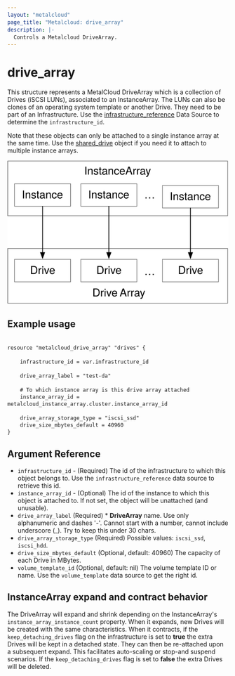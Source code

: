 ```yaml
---
layout: "metalcloud"
page_title: "Metalcloud: drive_array"
description: |-
  Controls a Metalcloud DriveArray.
---
```



# drive_array

This structure represents a MetalCloud DriveArray which is a collection of Drives (iSCSI LUNs), associated to an InstanceArray. The LUNs can also be clones of an operating system template or another Drive. They need to be part of an Infrastructure. Use the [infrastructure_reference](../d/infrastructure_reference.md) Data Source to determine the `infrastructure_id`.

Note that these objects can only be attached to a single instance array at the same time. Use the [shared_drive](./shared_drive.html.md) object if you need it to attach to multiple instance arrays. 

![instances-to-drive-arrays](../assets/introduction-5.svg)


## Example usage

```hcl

resource "metalcloud_drive_array" "drives" {

    infrastructure_id = var.infrastructure_id

    drive_array_label = "test-da"
    
    # To which instance array is this drive array attached
    instance_array_id = metalcloud_instance_array.cluster.instance_array_id
    
    drive_array_storage_type = "iscsi_ssd"
    drive_size_mbytes_default = 40960    
}

```
## Argument Reference

* `infrastructure_id` - (Required) The id of the infrastructure to which this object belongs to. Use the `infrastructure_reference` data source to retrieve this id. 
* `instance_array_id` - (Optional) The id of the instance to which this object is attached to. If not set, the object will be unattached (and unusable).
* `drive_array_label` (Required) *  **DriveArray** name. Use only alphanumeric and dashes '-'. Cannot start with a number, cannot include underscore (_). Try to keep this under 30 chars.
* `drive_array_storage_type` (Required) Possible values: `iscsi_ssd`, `iscsi_hdd`.
* `drive_size_mbytes_default` (Optional, default: 40960) The capacity of each Drive in MBytes.
* `volume_template_id` (Optional, default: nil) The volume template ID or name. Use the `volume_template` data source to get the right id.

## InstanceArray expand and contract behavior

The DriveArray will expand and shrink depending on the InstanceArray's `instance_array_instance_count` property. When it expands, new Drives will be created with the same characteristics. When it contracts, if the `keep_detaching_drives` flag on the infrastructure is set to **true** the extra Drives will be kept in a detached state. They can then be re-attached upon a subsequent expand. This facilitates auto-scaling or stop-and suspend scenarios. If the `keep_detaching_drives` flag is set to **false** the extra Drives will be deleted.